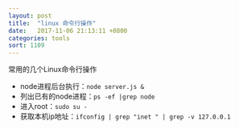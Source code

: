 ```yaml
---
layout: post
title:  "linux 命令行操作"
date:   2017-11-06 21:13:11 +0800
categories: tools
sort: 1109
---
```


常用的几个Linux命令行操作

- node进程后台执行：`node server.js &`
- 列出已有的node进程：`ps -ef |grep node`
- 进入root：`sudo su - `
- 获取本机ip地址：`ifconfig | grep "inet " | grep -v 127.0.0.1 `

